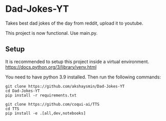 # Dad-Jokes-YT
Takes best dad jokes of the day from reddit, upload it to youtube.

This project is now functional. Use main.py.

## Setup
It is recommended to setup this project inside a virtual environment.
https://docs.python.org/3/library/venv.html

You need to have python 3.9 installed.
Then run the following commands:
```
git clone https://github.com/akshaysmin/Dad-Jokes-YT
cd Dad-Jokes-YT
pip install -r requirements.txt
```
```
git clone https://github.com/coqui-ai/TTS
cd TTS
pip install -e .[all,dev,notebooks]
```
